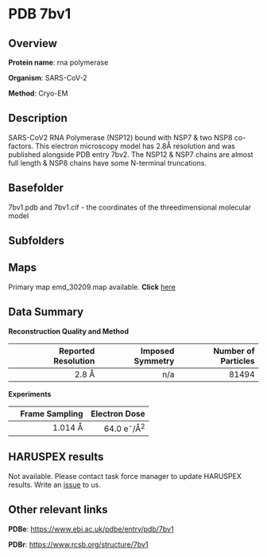 # PDB 7bv1

## Overview

**Protein name**: rna polymerase

**Organism**: SARS-CoV-2

**Method**: Cryo-EM

## Description

SARS-CoV2 RNA Polymerase (NSP12) bound with NSP7 & two NSP8 co-factors. This electron microscopy model has 2.8Å resolution and was published alongside PDB entry 7bv2. The NSP12 & NSP7 chains are almost full length & NSP8 chains have some N-terminal truncations.

## Basefolder

7bv1.pdb and 7bv1.cif - the coordinates of the threedimensional molecular model

## Subfolders









## Maps

Primary map emd_30209.map available. **Click** [here](http://ftp.wwpdb.org/pub/emdb/structures/EMD-30209/map/) 

## Data Summary
**Reconstruction Quality and Method**

|   | Reported Resolution | Imposed Symmetry | Number of Particles |
|---|-------------:|----------------:|--------------:|
|   |2.8 Å|n/a|81494|

**Experiments**

|   | Frame Sampling | Electron Dose |
|---|-------------:|----------------:|
|   |1.014 Å|64.0 e<sup>-</sup>/Å<sup>2</sup>|

## HARUSPEX results

Not available. Please contact task force manager to update HARUSPEX results. Write an [issue](https://github.com/thorn-lab/coronavirus_structural_task_force/issues) to us.

## Other relevant links 
**PDBe**:  https://www.ebi.ac.uk/pdbe/entry/pdb/7bv1
 
**PDBr**: https://www.rcsb.org/structure/7bv1 
